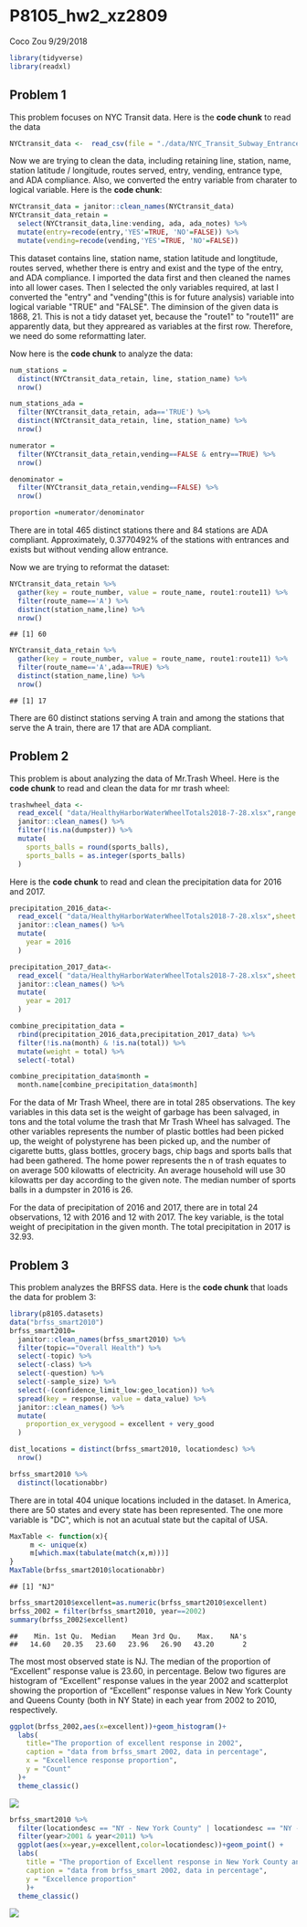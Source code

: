 P8105\_hw2\_xz2809
================
Coco Zou
9/29/2018

``` r
library(tidyverse)
library(readxl)
```

Problem 1
---------

This problem focuses on NYC Transit data. Here is the **code chunk** to read the data

``` r
NYCtransit_data <-  read_csv(file = "./data/NYC_Transit_Subway_Entrance_And_Exit_Data.csv")
```

Now we are trying to clean the data, including retaining line, station, name, station latitude / longitude, routes served, entry, vending, entrance type, and ADA compliance. Also, we converted the entry variable from charater to logical variable. Here is the **code chunk**:

``` r
NYCtransit_data = janitor::clean_names(NYCtransit_data)
NYCtransit_data_retain = 
  select(NYCtransit_data,line:vending, ada, ada_notes) %>% 
  mutate(entry=recode(entry,'YES'=TRUE, 'NO'=FALSE)) %>% 
  mutate(vending=recode(vending,'YES'=TRUE, 'NO'=FALSE))
```

This dataset contains line, station name, station latitude and longtitude, routes served, whether there is entry and exist and the type of the entry, and ADA compliance. I imported the data first and then cleaned the names into all lower cases. Then I selected the only variables required, at last I converted the "entry" and "vending"(this is for future analysis) variable into logical variable "TRUE" and "FALSE". The diminsion of the given data is 1868, 21. This is not a tidy dataset yet, because the "route1" to "route11" are apparently data, but they appreared as variables at the first row. Therefore, we need do some reformatting later.

Now here is the **code chunk** to analyze the data:

``` r
num_stations = 
  distinct(NYCtransit_data_retain, line, station_name) %>% 
  nrow()

num_stations_ada = 
  filter(NYCtransit_data_retain, ada=='TRUE') %>% 
  distinct(NYCtransit_data_retain, line, station_name) %>% 
  nrow()

numerator = 
  filter(NYCtransit_data_retain,vending==FALSE & entry==TRUE) %>% 
  nrow()

denominator = 
  filter(NYCtransit_data_retain,vending==FALSE) %>% 
  nrow()

proportion =numerator/denominator
```

There are in total 465 distinct stations there and 84 stations are ADA compliant. Approximately, 0.3770492% of the stations with entrances and exists but without vending allow entrance.

Now we are trying to reformat the dataset:

``` r
NYCtransit_data_retain %>% 
  gather(key = route_number, value = route_name, route1:route11) %>% 
  filter(route_name=='A') %>% 
  distinct(station_name,line) %>% 
  nrow()
```

    ## [1] 60

``` r
NYCtransit_data_retain %>% 
  gather(key = route_number, value = route_name, route1:route11) %>% 
  filter(route_name=='A',ada==TRUE) %>% 
  distinct(station_name,line) %>% 
  nrow()
```

    ## [1] 17

There are 60 distinct stations serving A train and among the stations that serve the A train, there are 17 that are ADA compliant.

Problem 2
---------

This problem is about analyzing the data of Mr.Trash Wheel. Here is the **code chunk** to read and clean the data for mr trash wheel:

``` r
trashwheel_data <-  
  read_excel( "data/HealthyHarborWaterWheelTotals2018-7-28.xlsx",range = cell_cols("A:N"), ) %>% 
  janitor::clean_names() %>% 
  filter(!is.na(dumpster)) %>% 
  mutate(
    sports_balls = round(sports_balls),
    sports_balls = as.integer(sports_balls)
  )
```

Here is the **code chunk** to read and clean the precipitation data for 2016 and 2017.

``` r
precipitation_2016_data<-
  read_excel( "data/HealthyHarborWaterWheelTotals2018-7-28.xlsx",sheet = "2016 Precipitation", range = "A2:B15") %>% 
  janitor::clean_names() %>%
  mutate(
    year = 2016
  )

precipitation_2017_data<-
  read_excel( "data/HealthyHarborWaterWheelTotals2018-7-28.xlsx",sheet = "2017 Precipitation", range = "A2:B15") %>% 
  janitor::clean_names() %>%
  mutate(
    year = 2017
  )

combine_precipitation_data =
  rbind(precipitation_2016_data,precipitation_2017_data) %>% 
  filter(!is.na(month) & !is.na(total)) %>% 
  mutate(weight = total) %>% 
  select(-total)

combine_precipitation_data$month = 
  month.name[combine_precipitation_data$month] 
```

For the data of Mr Trash Wheel, there are in total 285 observations. The key variables in this data set is the weight of garbage has been salvaged, in tons and the total volume the trash that Mr Trash Wheel has salvaged. The other variables represents the number of plastic bottles had been picked up, the weight of polystyrene has been picked up, and the number of cigarette butts, glass bottles, grocery bags, chip bags and sports balls that had been gathered. The home power represents the n of trash equates to on average 500 kilowatts of electricity. An average household will use 30 kilowatts per day according to the given note. The median number of sports balls in a dumpster in 2016 is 26.

For the data of precipitation of 2016 and 2017, there are in total 24 observations, 12 with 2016 and 12 with 2017. The key variable, is the total weight of precipitation in the given month. The total precipitation in 2017 is 32.93.

Problem 3
---------

This problem analyzes the BRFSS data. Here is the **code chunk** that loads the data for problem 3:

``` r
library(p8105.datasets)
data("brfss_smart2010")
brfss_smart2010=
  janitor::clean_names(brfss_smart2010) %>% 
  filter(topic=="Overall Health") %>% 
  select(-topic) %>% 
  select(-class) %>% 
  select(-question) %>% 
  select(-sample_size) %>%
  select(-(confidence_limit_low:geo_location)) %>% 
  spread(key = response, value = data_value) %>% 
  janitor::clean_names() %>% 
  mutate(
    proportion_ex_verygood = excellent + very_good
  )
```

``` r
dist_locations = distinct(brfss_smart2010, locationdesc) %>% 
  nrow()

brfss_smart2010 %>% 
  distinct(locationabbr)
```

There are in total 404 unique locations included in the dataset. In America, there are 50 states and every state has been represented. The one more variable is "DC", which is not an acutual state but the capital of USA.

``` r
MaxTable <- function(x){
     m <- unique(x)
     m[which.max(tabulate(match(x,m)))]
}
MaxTable(brfss_smart2010$locationabbr)
```

    ## [1] "NJ"

``` r
brfss_smart2010$excellent=as.numeric(brfss_smart2010$excellent)
brfss_2002 = filter(brfss_smart2010, year==2002)
summary(brfss_2002$excellent)
```

    ##    Min. 1st Qu.  Median    Mean 3rd Qu.    Max.    NA's 
    ##   14.60   20.35   23.60   23.96   26.90   43.20       2

The most most observed state is NJ. The median of the proportion of “Excellent” response value is 23.60, in percentage. Below two figures are histogram of “Excellent” response values in the year 2002 and scatterplot showing the proportion of “Excellent” response values in New York County and Queens County (both in NY State) in each year from 2002 to 2010, respectively.

``` r
ggplot(brfss_2002,aes(x=excellent))+geom_histogram()+
  labs(
    title="The proportion of excellent response in 2002",
    caption = "data from brfss_smart 2002, data in percentage",
    x = "Excellence response proportion",
    y = "Count"
  )+
  theme_classic()
```

![](p8105_hw2_xz2809_files/figure-markdown_github/unnamed-chunk-12-1.png)

``` r
brfss_smart2010 %>% 
  filter(locationdesc == "NY - New York County" | locationdesc == "NY - Queens County") %>% 
  filter(year>2001 & year<2011) %>% 
  ggplot(aes(x=year,y=excellent,color=locationdesc))+geom_point() + 
  labs(
    title = "The proportion of Excellent response in New York County and Queens County",
    caption = "data from brfss_smart 2002, data in percentage",
    y = "Excellence proportion"
    )+
  theme_classic()
```

![](p8105_hw2_xz2809_files/figure-markdown_github/unnamed-chunk-13-1.png)
